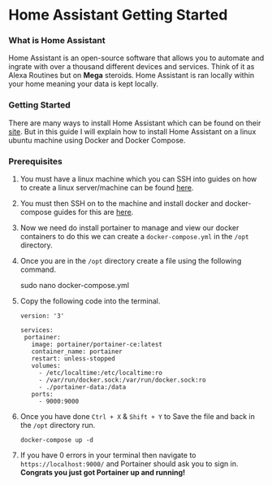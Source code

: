 # **Home Assistant Getting Started**

### What is Home Assistant

Home Assistant is an open-source software that allows you to automate and ingrate with over a thousand different devices and services. Think of it as Alexa Routines but on **Mega** steroids. Home Assistant is ran locally within your home meaning your data is kept locally.

### Getting Started

There are many ways to install Home Assistant which can be found on their [site](https://www.home-assistant.io/). But in this guide I will explain how to install Home Assistant on a linux ubuntu machine using Docker and Docker Compose.

### Prerequisites

  1. You must have a linux machine which you can SSH into guides on how to create a linux server/machine can be found [here]().
  2. You must then SSH on to the machine and install docker and docker-compose guides for this are [here]().
  3. Now we need do install portainer to manage and view our docker containers to do this we can create a `docker-compose.yml` in the `/opt` directory.
  4. Once you are in the `/opt` directory create a file using the following command.

    
        sudo nano docker-compose.yml
    

 5. Copy the following code into the terminal.
   
        version: '3'

        services:
         portainer:
           image: portainer/portainer-ce:latest
           container_name: portainer
           restart: unless-stopped
           volumes:
             - /etc/localtime:/etc/localtime:ro
             - /var/run/docker.sock:/var/run/docker.sock:ro
             - ./portainer-data:/data
           ports:
             - 9000:9000

 6. Once you have done `Ctrl + X` & `Shift + Y` to Save the file and back in the `/opt` directory run.
   
        docker-compose up -d

 7. If you have 0 errors in your terminal then navigate to `https://localhost:9000/` and Portainer should ask you to sign in. **Congrats you just got Portainer up and running!**
    
